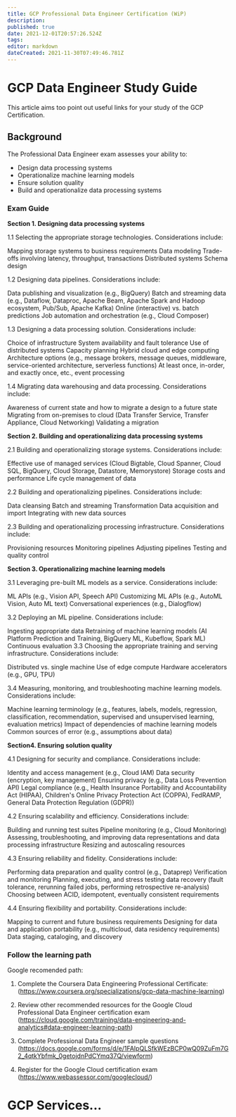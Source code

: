 ```yaml
---
title: GCP Professional Data Engineer Certification (WiP)
description: 
published: true
date: 2021-12-01T20:57:26.524Z
tags: 
editor: markdown
dateCreated: 2021-11-30T07:49:46.781Z
---
```


# GCP Data Engineer Study Guide
This article aims too point out useful links for your study of the GCP Certification.

## Background
The Professional Data Engineer exam assesses your ability to:

- Design data processing systems
- Operationalize machine learning models
- Ensure solution quality
- Build and operationalize data processing systems

### Exam Guide
**Section 1. Designing data processing systems**

1.1 Selecting the appropriate storage technologies. Considerations include:

Mapping storage systems to business requirements
Data modeling
Trade-offs involving latency, throughput, transactions
Distributed systems
Schema design

1.2 Designing data pipelines. Considerations include:

Data publishing and visualization (e.g., BigQuery)
Batch and streaming data (e.g., Dataflow, Dataproc, Apache Beam, Apache Spark and Hadoop ecosystem, Pub/Sub, Apache Kafka)
Online (interactive) vs. batch predictions
Job automation and orchestration (e.g., Cloud Composer)

1.3 Designing a data processing solution. Considerations include:

Choice of infrastructure
System availability and fault tolerance
Use of distributed systems
Capacity planning
Hybrid cloud and edge computing
Architecture options (e.g., message brokers, message queues, middleware, service-oriented architecture, serverless functions)
At least once, in-order, and exactly once, etc., event processing

1.4 Migrating data warehousing and data processing. Considerations include:

Awareness of current state and how to migrate a design to a future state
Migrating from on-premises to cloud (Data Transfer Service, Transfer Appliance, Cloud Networking)
Validating a migration

**Section 2. Building and operationalizing data processing systems**

2.1 Building and operationalizing storage systems. Considerations include:

Effective use of managed services (Cloud Bigtable, Cloud Spanner, Cloud SQL, BigQuery, Cloud Storage, Datastore, Memorystore)
Storage costs and performance
Life cycle management of data

2.2 Building and operationalizing pipelines. Considerations include:

Data cleansing
Batch and streaming
Transformation
Data acquisition and import
Integrating with new data sources

2.3 Building and operationalizing processing infrastructure. Considerations include:

Provisioning resources
Monitoring pipelines
Adjusting pipelines
Testing and quality control

**Section 3. Operationalizing machine learning models**

3.1 Leveraging pre-built ML models as a service. Considerations include:

ML APIs (e.g., Vision API, Speech API)
Customizing ML APIs (e.g., AutoML Vision, Auto ML text)
Conversational experiences (e.g., Dialogflow)

3.2 Deploying an ML pipeline. Considerations include:

Ingesting appropriate data
Retraining of machine learning models (AI Platform Prediction and Training, BigQuery ML, Kubeflow, Spark ML)
Continuous evaluation
3.3 Choosing the appropriate training and serving infrastructure. Considerations include:

Distributed vs. single machine
Use of edge compute
Hardware accelerators (e.g., GPU, TPU)

3.4 Measuring, monitoring, and troubleshooting machine learning models. Considerations include:

Machine learning terminology (e.g., features, labels, models, regression, classification, recommendation, supervised and unsupervised learning, evaluation metrics)
Impact of dependencies of machine learning models
Common sources of error (e.g., assumptions about data)

**Section4. Ensuring solution quality**

4.1 Designing for security and compliance. Considerations include:

Identity and access management (e.g., Cloud IAM)
Data security (encryption, key management)
Ensuring privacy (e.g., Data Loss Prevention API)
Legal compliance (e.g., Health Insurance Portability and Accountability Act (HIPAA), Children's Online Privacy Protection Act (COPPA), FedRAMP, General Data Protection Regulation (GDPR))

4.2 Ensuring scalability and efficiency. Considerations include:

Building and running test suites
Pipeline monitoring (e.g., Cloud Monitoring)
Assessing, troubleshooting, and improving data representations and data processing infrastructure
Resizing and autoscaling resources

4.3 Ensuring reliability and fidelity. Considerations include:

Performing data preparation and quality control (e.g., Dataprep)
Verification and monitoring
Planning, executing, and stress testing data recovery (fault tolerance, rerunning failed jobs, performing retrospective re-analysis)
Choosing between ACID, idempotent, eventually consistent requirements

4.4 Ensuring flexibility and portability. Considerations include:

Mapping to current and future business requirements
Designing for data and application portability (e.g., multicloud, data residency requirements)
Data staging, cataloging, and discovery

### Follow the learning path

Google recomended path:

1) Complete the Coursera Data Engineering Professional Certificate: (https://www.coursera.org/specializations/gcp-data-machine-learning)

2) Review other recommended resources for the Google Cloud Professional Data Engineer certification exam (https://cloud.google.com/training/data-engineering-and-analytics#data-engineer-learning-path)

4) Complete Professional Data Engineer sample questions (https://docs.google.com/forms/d/e/1FAIpQLSfkWEzBCP0wQ09ZuFm7G2_4qtkYbfmk_0getojdnPdCYmq37Q/viewform)

5) Register for the Google Cloud certification exam (https://www.webassessor.com/googlecloud/)

# GCP Services...


